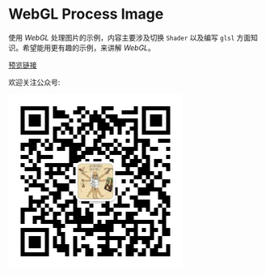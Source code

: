 # WebGL Process Image

使用 *WebGL* 处理图片的示例，内容主要涉及切换 `Shader` 以及编写 `glsl` 方面知识。希望能用更有趣的示例，来讲解 *WebGL*。

[预览链接](https://lijiahaocoder.github.io/webgl-process-image/)

欢迎关注公众号:

![qrcode](https://github.com/LiJiahaoCoder/webgl-process-image/blob/main/src/assets/qrcode.jpg?raw=true)
